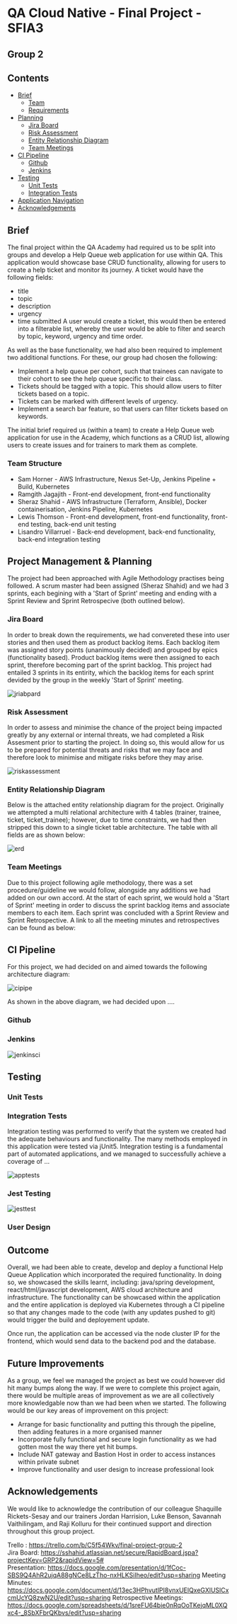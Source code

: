# QA Cloud Native - Final Project - SFIA3
## Group 2

## Contents
* [Brief](#brief)
	* [Team](#team)
	* [Requirements](#requirenments)
* [Planning](#planning)
	* [Jira Board](#jira-board)
	* [Risk Assessment](#risk-asessment)
	* [Entity Relationship Diagram](#entity-relationship-diagram)
	* [Team Meetings](#team-meetings)
* [CI Pipeline](#ci-pipeline)
	* [Github](#github)
	* [Jenkins](#jenkins)
* [Testing](#testing)
	* [Unit Tests](#unit-tests)
	* [Integration Tests](#integration-tests)
* [Application Navigation](#application-navigation)
* [Acknowledgements](#acknowledgements)

## Brief
The final project within the QA Academy had required us to be split into groups and develop a Help Queue web application for use within QA. This application would showcase base CRUD functionality, allowing for users to create a help ticket and monitor its journey.
A ticket would have the following fields:
 * title
 * topic
 * description
 * urgency
 * time submitted
 A user would create a ticket, this would then be entered into a filterable list, whereby the user would be able to filter and search by topic, keyword, urgency and time order.

 As well as the base functionality, we had also been required to implement two additional functions. For these, our group had chosen the following:
 * Implement a help queue per cohort, such that trainees can navigate to their cohort to see the help queue specific to their class.
 * Tickets should be tagged with a topic. This should allow users to filter tickets based on a topic.
 * Tickets can be marked with different levels of urgency.
 * Implement a search bar feature, so that users can filter tickets based on keywords.

The initial brief required us (within a team) to create a Help Queue web application for use in the Academy, which functions as a CRUD list, allowing users to create issues and for trainers to mark them as complete.

### Team Structure
* Sam Horner - AWS Infrastructure, Nexus Set-Up, Jenkins Pipeline + Build, Kubernetes
* Ramgith Jagajith - Front-end development, front-end functionality
* Sheraz Shahid - AWS Infrastructure (Terraform, Ansible), Docker containerisation, Jenkins Pipeline, Kubernetes
* Lewis Thomson - Front-end development, front-end functionality, front-end testing, back-end unit testing
* Lisandro Villarruel - Back-end development, back-end functionality, back-end integration testing


## Project Management & Planning
The project had been approached with Agile Methodology practises being followed. A scrum master had been assigned (Sheraz Shahid) and we had 3 sprints, each begining with a 'Start of Sprint' meeting and ending with a Sprint Review and Sprint Retrospecive (both outlined below).

### Jira Board
In order to break down the requirements, we had convereted these into user stories and then used them as product backlog items. Each backlog item was assigned story points (unanimously decided) and grouped by epics (functionality based). Product backlog items were then assigned to each sprint, therefore becoming part of the sprint backlog.
This project had entailed 3 sprints in its entirity, which the backlog items for each sprint devided by the group in the weekly 'Start of Sprint' meeting.

![jriabpard][jiraboard]

### Risk Assessment
In order to assess and minimise the chance of the project being impacted greatly by any external or internal threats, we had completed a Risk Assesment prior to starting the project. In doing so, this would allow for us to be prepared for potential threats and risks that we may face and therefore look to minimise and mitigate risks before they may arise.

![riskassessment][riskassessment]

### Entity Relationship Diagram
Below is the attached entity relationship diagram for the project. Originally we attempted a multi relational architecture with 4 tables (trainer, trainee, ticket, ticket_trainee); however, due to time constraints, we had then stripped this down to a single ticket table architecture. The table with all fields are as shown below:

![erd][erd]

### Team Meetings
Due to this project following agile methodology, there was a set procedure/guideline we would follow, alongside any additions we had added on our own accord. At the start of each sprint, we would hold a 'Start of Sprint' meeting in order to discuss the sprint backlog items and associate members to each item. Each sprint was concluded with a Sprint Review and Sprint Retrospective. A link to all the meeting minutes and retrospectives can be found as below:

## CI Pipeline
For this project, we had decided on and aimed towards the following architecture diagram:

![cipipe][cipipe]

As shown in the above diagram, we had decided upon ....

### Github

### Jenkins

![jenkinsci][jenkinsci]

## Testing

### Unit Tests

### Integration Tests

Integration testing was performed to verify that the system we created had the adequate behaviours and functionality. The many methods employed in this application were tested via jUnit5. Integration testing is a fundamental part of automated applications, and we managed to successfully achieve a coverage of ...

![apptests][apptests]

### Jest Testing

![jesttest][jesttest]

### User Design

## Outcome
Overall, we had been able to create, develop and deploy a functional Help Queue Application which incorporated the required functionality. In doing so, we showcased the skills learnt, including: java/spring development, react/html/javascript development, AWS cloud architecture and infrastructure. The functionality can be showcased within the application and the entire application is deployed via Kubernetes through a CI pipeline so that any changes made to the code (with any updates pushed to git) would trigger the build and deployement update.

Once run, the application can be accessed via the node cluster IP for the frontend, which would send data to the backend pod and the database.

## Future Improvements
As a group, we feel we managed the project as best we could however did hit many bumps along the way. If we were to complete this project again, there would be multiple areas of improvement as we are all collectively more knowledgable now than we had been when we started. The following would be our key areas of improvement on this project:

* Arrange for basic functionality and putting this through the pipeline, then adding features in a more organised manner
* Incorporate fully functional and secure login functionality as we had gotten most the way there yet hit bumps.
* Include NAT gateway and Bastion Host in order to access instances within private subnet 
* Improve functionality and user design to increase professional look


## Acknowledgements
We would like to acknowledge the contribution of our colleague Shaquille Rickets-Sesay and our trainers Jordan Harrision, Luke Benson, Savannah Vaithilingam, and Raji Kolluru for their continued support and direction throughout this group project. 

Trello : https://trello.com/b/C5f54Wkv/final-project-group-2 <br>
Jira Board: https://sshahid.atlassian.net/secure/RapidBoard.jspa?projectKey=GRP2&rapidView=5# <br>
Presentation: https://docs.google.com/presentation/d/1fCoc-SBS9Q4AhR2ujqA88gNCe8LzTho-nxHLKSiIheo/edit?usp=sharing
Meeting Minutes: https://docs.google.com/document/d/13ec3HPhvutlPI8vnxUElQxeGXlUSlCxcmUcYQ8zwN2U/edit?usp=sharing
Retrospective Meetings: https://docs.google.com/spreadsheets/d/1sreFU64bie0nRqOoTKejqML0XQxc4-_8SbXFbrQKbvs/edit?usp=sharing

[jiraboard]: https://i.gyazo.com/99ec86602d2b217fb8fc3a91af10df64.png
[riskassessment]: https://i.gyazo.com/acb26d26611dcc8ff12be482e395a9bf.png
[erd]: https://i.gyazo.com/e453a59b8cf3b0afb10cd773a87aaa61.png
[cipipe]: https://i.gyazo.com/b76248ef0be868813a59b439c0613826.png
[jenkinsci]: https://i.gyazo.com/10f8f9cf8a2d293771a681e48f025939.png
[apptests]: https://i.gyazo.com/20ceafc050dcf217e3bf693b95411bcc.png
[jesttest]: https://i.gyazo.com/3deff2cf6e18982660cab74961972653.png

